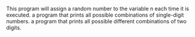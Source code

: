 This program will assign a random number to the variable n each time it is executed.
a program that prints all possible combinations of single-digit numbers.
a program that prints all possible different combinations of two digits.
